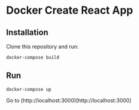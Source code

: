 # Docker Create React App

## Installation

Clone this repository and run:

    docker-compose build

## Run

    docker-compose up

Go to (http://localhost:3000)[http://localhost:3000]